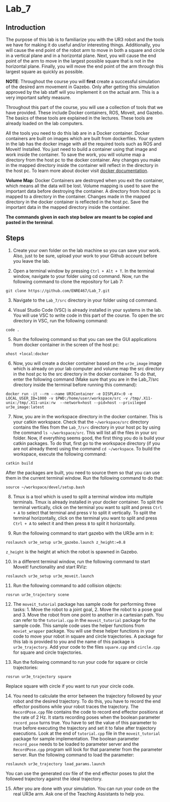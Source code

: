 # Lab_7

## Introduction

The purpose of this lab is to familiarize you with the UR3 robot and the tools we have for making it do useful and/or interesting things. Additionally, you will cause the end point of the robot arm to move in both a square and circle in a vertical plane and in a horizontal plane. Next, you will cause the end point of the arm to move in the largest possible square that is not in the horizontal plane. Finally, you will move the end point of the arm through this largest square as quickly as possible.

**NOTE**: Throughout the course you will **first** create a successful simulation of the desired arm movement in Gazebo. Only after getting this simulation approved by the lab staff will you implement it on the actual arm. This is a very important safety measure.

Throughout this part of the course, you will use a collection of tools that we have provided. These include Docker containers, ROS, Moveit, and Gazebo. The basics of these tools are explained in the lectures. These tools are already loaded on the lab computers.

All the tools you need to do this lab are in a Docker container. Docker containers are built on images which are built from dockerfiles. Your system in the lab has the docker image with all the required tools such as ROS and Moveit! Installed. You just need to build a container using that image and work inside the container. To save the work, you will volume map a directory from the host pc to the docker container. Any changes you make in the mapped directory inside the container will reflect in the directory in the host pc. To learn more about docker visit [docker documentation](https://docs.docker.com/).

**Volume Map**: Docker Containers are destroyed when you exit the container, which means all the data will be lost. Volume mapping is used to save the important data before destroying the container. A directory from host pc is mapped to a directory in the container. Changes made in the mapped directory in the docker container is reflected in the host pc. Save the important data in the mapped directory inside the container.

**The commands given in each step below are meant to be copied and pasted in the terminal**.

## Steps

1. Create your own folder on the lab machine so you can save your work. Also, just to be sure, upload your work to your Github account before you leave the lab.

2. Open a terminal window by pressing `Ctrl + Alt + T`. In the terminal window, navigate to your folder using cd command. Now, run the following command to clone the repository for Lab 7:

```console
git clone https://github.com/ENRE467/Lab_7.git
```

3. Navigate to the `Lab_7/src` directory in your folder using cd command.

4. Visual Studio Code (VSC) is already installed in your systems in the lab. You will use VSC to write code in this part of the course. To open the src directory in VSC, run the following command:

```console
code .
```

5. Run the following command so that you can see the GUI applications from docker container in the screen of the host pc:

```console
xhost +local:docker
```

6. Now, you will create a docker container based on the `ur3e_image` image which is already on your lab computer and volume map the src directory in the host pc to the src directory in the docker container. To do that, enter the following command (Make sure that you are in the Lab_7/src directory inside the terminal before running this command):

```console
docker run -it --rm --name UR3Container -e DISPLAY=:0 -e LOCAL_USER_ID=1000 -v $PWD:/home/user/workspace/src -v /tmp/.X11-unix:/tmp/.X11-unix:rw  --network=host --pid=host --privileged ur3e_image:latest
```

7. Now, you are in the workspace directory in the docker container. This is your catkin workspace. Check that the `~/workspace/src` directory contains the files from the `Lab_7/src` directory in your host pc by using the command `ls ~/workspace/src`. This will list all the files in your src folder. Now, if everything seems good, the first thing you do is build your catkin packages. To do that, first go to the workspace directory (if you are not already there) using the command `cd ~/workspace`. To build the workspace, execute the following command:

```console
catkin build
```

After the packages are built, you need to source them so that you can use them in the current terminal window. Run the following command to do that:

```console
source ~/workspace/devel/setup.bash
```

8. Tmux is a tool which is used to split a terminal window into multiple terminals. Tmux is already installed in your docker container. To split the terminal vertically, click on the terminal you want to split and press `Ctrl + A` to select that terminal and press `V` to split it vertically. To split the terminal horizontally, click on the terminal you want to split and press `Ctrl + A` to select it and then press `B` to split it horizontally.

9. Run the following command to start gazebo with the UR3e arm in it:

```console
roslaunch ur3e_setup ur3e_gazebo.launch z_height:=0.8
```

`z_height` is the height at which the robot is spawned in Gazebo.

10. In a different terminal window, run the following command to start Moveit! functionality and start RViz:

```console
roslaunch ur3e_setup ur3e_moveit.launch
```

11. Run the following command to add collision objects:

```console
rosrun ur3e_trajectory scene
```

12. The `moveit_tutorial` package has sample code for performing three tasks: 1. Move the robot to a joint goal, 2. Move the robot to a pose goal and 3. Move the robot from one point to another in a cartesian path. You can refer to the `tutorial.cpp` in the `moveit_tutorial` package for the sample code. This sample code uses the helper functions from `moviet_wrapper` package. You will use these helper functions in your code to move your robot in square and circle trajectories. A package for this lab is provided to you and the name of this package is `ur3e_trajectory`. Add your code to the files `square.cpp` and `circle.cpp` for square and circle trajectories.

13. Run the following command to run your code for square or circle trajectories:

```console
rosrun ur3e_trajectory square 
```

Replace square with circle if you want to run your circle code.

14. You need to calculate the error between the trajectory followed by your robot and the desired trajectory. To do this, you have to record the end effector positions while your robot traces the trajectory. The `RecordPose.cpp` file contains the code to record end effector positions at the rate of 2 Hz. It starts recording poses when the boolean parameter `record_pose` turns true. You have to set the value of this parameter to true before executing the trajectory and set it to false after trajectory executions. Look at the end of `tutorial.cpp` file in the `moveit_tutorial` package for sample implementation. The boolean parameter `record_pose` needs to be loaded to parameter server and the `RecordPose.cpp` program will look for that parameter from the parameter server. Run the following command to load the parameter:

```console
roslaunch ur3e_trajectory load_params.launch
```

You can use the generated csv file of the end effector poses to plot the followed trajectory against the ideal trajectory.

15. After you are done with your simulation. You can run your code on the real UR3e arm. Ask one of the Teaching Assistants to help you.